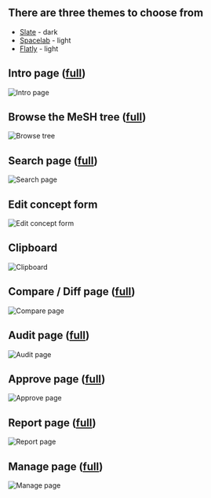 ## There are three themes to choose from

* [Slate](https://bootswatch.com/slate/) - dark
* [Spacelab](https://bootswatch.com/spacelab/) - light
* [Flatly](https://bootswatch.com/flatly/) - light

## Intro page ([full](https://github.com/filak/MTW-MeSH/blob/master/screenshots/mtw-man-intro.png))

![Intro page](https://github.com/filak/MTW-MeSH/blob/master/screenshots/mtw-man-intro.png)

## Browse the MeSH tree ([full](https://raw.githubusercontent.com/filak/MTW-MeSH/master/screenshots/mtw-man-browse.png))

![Browse tree](https://raw.githubusercontent.com/filak/MTW-MeSH/master/screenshots/mtw-man-browse.png)

## Search page ([full](https://raw.githubusercontent.com/filak/MTW-MeSH/master/screenshots/mtw-man-search.png))

![Search page](https://raw.githubusercontent.com/filak/MTW-MeSH/master/screenshots/mtw-man-search.png)

## Edit concept form

![Edit concept form](https://raw.githubusercontent.com/filak/MTW-MeSH/master/screenshots/mtw-man-edit-concept.png)

## Clipboard

![Clipboard](https://raw.githubusercontent.com/filak/MTW-MeSH/master/screenshots/mtw-man-clipboard.png)

## Compare / Diff page ([full](https://raw.githubusercontent.com/filak/MTW-MeSH/master/screenshots/mtw-man-diff.png))

![Compare page](https://raw.githubusercontent.com/filak/MTW-MeSH/master/screenshots/mtw-man-diff.png)

## Audit page ([full](https://raw.githubusercontent.com/filak/MTW-MeSH/master/screenshots/mtw-man-audit.png))

![Audit page](https://raw.githubusercontent.com/filak/MTW-MeSH/master/screenshots/mtw-man-audit.png)

## Approve page ([full](https://raw.githubusercontent.com/filak/MTW-MeSH/master/screenshots/mtw-man-approve.png))

![Approve page](https://raw.githubusercontent.com/filak/MTW-MeSH/master/screenshots/mtw-man-approve.png)

## Report page ([full](https://raw.githubusercontent.com/filak/MTW-MeSH/master/screenshots/mtw-man-reporting.png))

![Report page](https://raw.githubusercontent.com/filak/MTW-MeSH/master/screenshots/mtw-man-reporting.png)

## Manage page ([full](https://raw.githubusercontent.com/filak/MTW-MeSH/master/screenshots/mtw-man-manage-exports.png))

![Manage page](https://raw.githubusercontent.com/filak/MTW-MeSH/master/screenshots/mtw-man-manage-exports.png)

